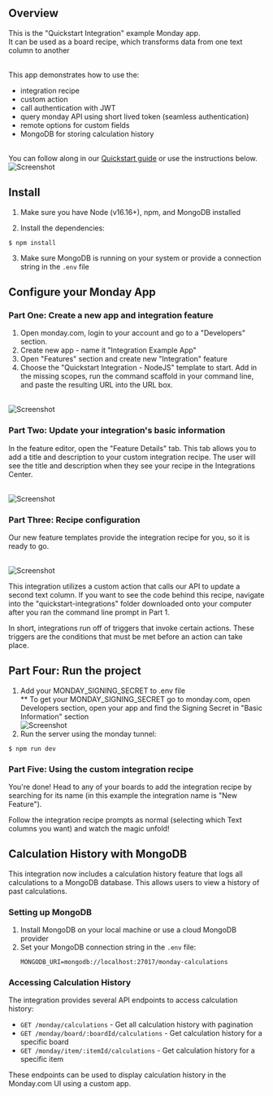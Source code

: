 ## Overview

This is the "Quickstart Integration" example Monday app.
<br>It can be used as a board recipe, which transforms data from one text column to another

<br>This app demonstrates how to use the:

- integration recipe
- custom action
- call authentication with JWT
- query monday API using short lived token (seamless authentication)
- remote options for custom fields
- MongoDB for storing calculation history

<br>You can follow along in our [Quickstart guide](https://developer.monday.com/apps/docs/quickstart-integration) or use the instructions below.
<br>![Screenshot](https://dapulse-res.cloudinary.com/image/upload/v1658942490/remote_mondaycom_static/developers/screenshots/QUICKSTART_GIPHY.gif)

## Install

1. Make sure you have Node (v16.16+), npm, and MongoDB installed

2. Install the dependencies:

```
$ npm install
```

3. Make sure MongoDB is running on your system or provide a connection string in the `.env` file

## Configure your Monday App

### Part One: Create a new app and integration feature

1. Open monday.com, login to your account and go to a "Developers" section.
2. Create new app - name it "Integration Example App"
3. Open "Features" section and create new "Integration" feature
4. Choose the "Quickstart Integration - NodeJS" template to start. Add in the missing scopes, run the command scaffold in your command line, and paste the resulting URL into the URL box.

<br>![Screenshot](https://dapulse-res.cloudinary.com/image/upload/v1659026516/integration_template.gif)

### Part Two: Update your integration's basic information

In the feature editor, open the "Feature Details" tab. This tab allows you to add a title and description to your custom integration recipe. The user will see the title and description when they see your recipe in the Integrations Center.

<br>![Screenshot](https://dapulse-res.cloudinary.com/image/upload/v1659026704/ee5c6e5-Quickstart_1.png)

### Part Three: Recipe configuration

Our new feature templates provide the integration recipe for you, so it is ready to go.

<br>![Screenshot](https://dapulse-res.cloudinary.com/image/upload/v1659026804/ecd8711-Recipe.png)

This integration utilizes a custom action that calls our API to update a second text column. If you want to see the code behind this recipe, navigate into the "quickstart-integrations" folder downloaded onto your computer after you ran the command line prompt in Part 1.

In short, integrations run off of triggers that invoke certain actions. These triggers are the conditions that must be met before an action can take place.

## Part Four: Run the project

1. Add your MONDAY_SIGNING_SECRET to .env file
   <br> \*\* To get your MONDAY_SIGNING_SECRET go to monday.com, open Developers section, open your app and find the Signing Secret in "Basic Information" section
   <br> ![Screenshot](https://dapulse-res.cloudinary.com/image/upload/f_auto,q_auto/remote_mondaycom_static/uploads/VladMystetskyi/4db4f03e-67a5-482d-893e-033db67ee09b_monday-Apps2020-05-1901-31-26.png)
2. Run the server using the monday tunnel:

```
$ npm run dev
```

### Part Five: Using the custom integration recipe

You're done! Head to any of your boards to add the integration recipe by searching for its name (in this example the integration name is "New Feature").

Follow the integration recipe prompts as normal (selecting which Text columns you want) and watch the magic unfold!

## Calculation History with MongoDB

This integration now includes a calculation history feature that logs all calculations to a MongoDB database. This allows users to view a history of past calculations.

### Setting up MongoDB

1. Install MongoDB on your local machine or use a cloud MongoDB provider
2. Set your MongoDB connection string in the `.env` file:
   ```
   MONGODB_URI=mongodb://localhost:27017/monday-calculations
   ```

### Accessing Calculation History

The integration provides several API endpoints to access calculation history:

- `GET /monday/calculations` - Get all calculation history with pagination
- `GET /monday/board/:boardId/calculations` - Get calculation history for a specific board
- `GET /monday/item/:itemId/calculations` - Get calculation history for a specific item

These endpoints can be used to display calculation history in the Monday.com UI using a custom app.
